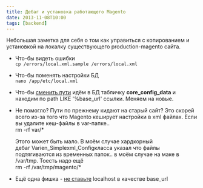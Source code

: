 ```yaml
---
title: Дебаг и установка работающего Magento
date: 2013-11-08T10:00
tags: [backend]
---
```


Небольшая заметка для себя о том как управиться с копированием и установкой на локалку существующего production-magento сайта.

- Что-бы видеть ошибки  
    `cp /errors/local.xml.sample /errors/local.xml`
- Что-бы поменять настройки БД  
    `nano /app/etc/local.xml`
- Что-бы [сменить пути](http://www.magentocommerce.com/wiki/recover/restore_base_url_settings) идём в БД табличку **core_config_data** и находим по path LIKE '%base_url' ссылки. Меняем на новые.
- Не помогло? Пути по прежнему кидают на старый сайт? Это скорей всего из-за того что Magento кеширует настройки в xml файлах. Если вы удалите кеш-файлы в var-папке..  
    rm -rf var/*  
      
    Этого может быть мало. В моём случае хардкорный дебаг Varien_Simplexml_Configкласса указал что файлы подтягиваются из временных папок.. в моём случае на маке в /var/tmp. Тоесть надо ещё  
    rm -rf /var/tmp/magento/*
- Ещё одна фишка - [не ставьте](http://www.magentocommerce.com/boards/viewthread/43148/) localhost в качестве base_url